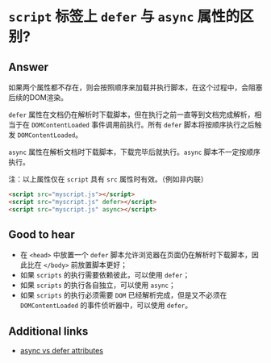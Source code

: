 # `script` 标签上 `defer` 与 `async` 属性的区别?

## Answer

如果两个属性都不存在，则会按照顺序来加载并执行脚本，在这个过程中，会阻塞后续的DOM渲染。

`defer` 属性在文档仍在解析时下载脚本，但在执行之前一直等到文档完成解析，相当于在 `DOMContentLoaded` 事件调用前执行。所有 `defer` 脚本将按顺序执行之后触发 `DOMContentLoaded`。

`async` 属性在解析文档时下载脚本，下载完毕后就执行。`async` 脚本不一定按顺序执行。

注：以上属性仅在 `script` 具有 `src` 属性时有效。（例如非内联）

```html
<script src="myscript.js"></script>
<script src="myscript.js" defer></script>
<script src="myscript.js" async></script>
```

## Good to hear

* 在 `<head>` 中放置一个 `defer` 脚本允许浏览器在页面仍在解析时下载脚本，因此比在 `</body>` 前放置脚本更好；
* 如果 `scripts` 的执行需要依赖彼此，可以使用 `defer`；
* 如果 `scripts` 的执行各自独立，可以使用 `async`；
* 如果 `scripts` 的执行必须需要 `DOM` 已经解析完成，但是又不必须在 `DOMContentLoaded` 的事件侦听器中，可以使用 `defer`。

## Additional links

<!-- Whenever possible, link a more detailed explanation. -->

* [async vs defer attributes](http://www.growingwiththeweb.com/2014/02/async-vs-defer-attributes.html)

<!-- tags: (html) -->

<!-- expertise: (1) -->
